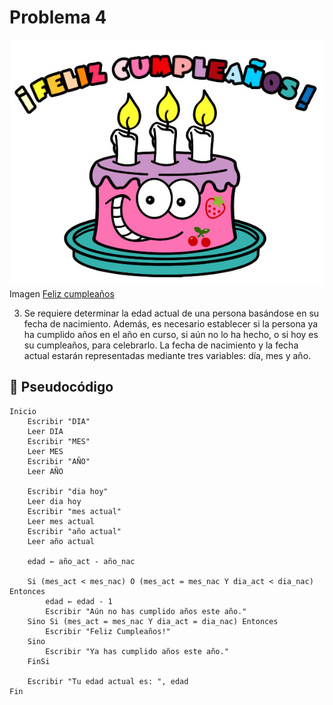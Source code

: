 # Problema 4
 ![problema1](../Imagenes/feliz-cumpleanos.png)
 Imagen [Feliz cumpleaños](https://th.bing.com/th/id/OIP.0rXf0NpMcJeG8X5NRuimWgHaFz?rs=1&pid=ImgDetMain)

3. Se requiere determinar la edad actual de una persona basándose en su fecha de nacimiento. Además, es necesario establecer si la persona ya ha cumplido años en el año en curso, si aún no lo ha hecho, o si hoy es su cumpleaños, para celebrarlo. La fecha de nacimiento y la fecha actual estarán representadas mediante tres variables: día, mes y año.
    
## 📝 Pseudocódigo
```
Inicio
    Escribir "DIA"
    Leer DIA
    Escribir "MES"
    Leer MES
    Escribir "AÑO"
    Leer AÑO

    Escribir "dia hoy"
    Leer dia hoy
    Escribir "mes actual"
    Leer mes actual
    Escribir "año actual"
    Leer año actual

    edad ← año_act - año_nac

    Si (mes_act < mes_nac) O (mes_act = mes_nac Y dia_act < dia_nac) Entonces
        edad ← edad - 1
        Escribir "Aún no has cumplido años este año."
    Sino Si (mes_act = mes_nac Y dia_act = dia_nac) Entonces
        Escribir "Feliz Cumpleaños!"
    Sino
        Escribir "Ya has cumplido años este año."
    FinSi

    Escribir "Tu edad actual es: ", edad
Fin

